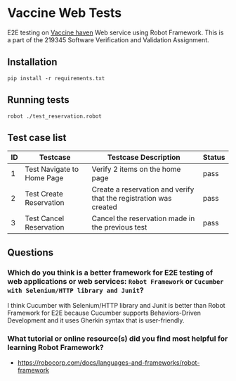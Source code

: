 # Vaccine Web Tests

E2E testing on [Vaccine haven](https://vaccine-haven.herokuapp.com/) Web service using Robot Framework. This is a part of the 219345 Software Verification and Validation Assignment.

## Installation

```
pip install -r requirements.txt
```

## Running tests

```
robot ./test_reservation.robot
```

## Test case list

| ID  | Testcase                   | Testcase Description                                              | Status |
| --- | -------------------------- | ----------------------------------------------------------------- | ------ |
| 1   | Test Navigate to Home Page | Verify 2 items on the home page                                   | pass   |
| 2   | Test Create Reservation    | Create a reservation and verify that the registration was created | pass   |
| 3   | Test Cancel Reservation    | Cancel the reservation made in the previous test                  | pass   |

## Questions

### Which do you think is a better framework for E2E testing of web applications or web services: `Robot Framework` or `Cucumber with Selenium/HTTP library and Junit`?

I think Cucumber with Selenium/HTTP library and Junit is better than Robot Framework for E2E because Cucumber supports Behaviors-Driven Development
and it uses Gherkin syntax that is user-friendly.

### What tutorial or online resource(s) did you find most helpful for learning Robot Framework?

- https://robocorp.com/docs/languages-and-frameworks/robot-framework
